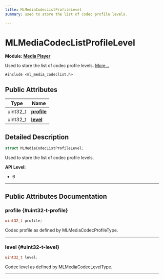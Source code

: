 ```yaml
---
title: MLMediaCodecListProfileLevel
summary: used to store the list of codec profile levels. 

---
```


# MLMediaCodecListProfileLevel

**Module:** **[Media Player](/versioned_docs/version-22-Feb-2023/api-ref/api/Modules/group___media_player/group___media_player.md)**



Used to store the list of codec profile levels.  [More...](#detailed-description)


`#include <ml_media_codeclist.h>`

## Public Attributes

| Type           | Name           |
| -------------- | -------------- |
| uint32_t | **[profile](/versioned_docs/version-22-Feb-2023/api-ref/api/Modules/group___media_player/struct_m_l_media_codec_list_profile_level.md#uint32-t-profile)**  |
| uint32_t | **[level](/versioned_docs/version-22-Feb-2023/api-ref/api/Modules/group___media_player/struct_m_l_media_codec_list_profile_level.md#uint32-t-level)**  |

## Detailed Description

```cpp
struct MLMediaCodecListProfileLevel;
```

Used to store the list of codec profile levels. 




**API Level:**
  * 6 




-----------
## Public Attributes Documentation

### profile {#uint32-t-profile}

```cpp
uint32_t profile;
```


Codec profile as defined by MLMediaCodecProfileType. 





-----------

### level {#uint32-t-level}

```cpp
uint32_t level;
```


Codec level as defined by MLMediaCodecLevelType. 





-----------


